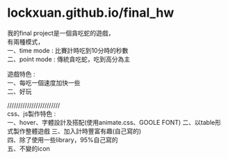 # lockxuan.github.io/final_hw
  
  
  我的final project是一個貪吃蛇的遊戲，  
  有兩種模式，  
  一、time mode : 比賽計時吃到10分時的秒數  
  二、point mode : 傳統貪吃蛇，吃到高分為主  
    
  遊戲特色 :   
  一、每吃一個速度加快一些  
  二、好玩  
    
      
  ////////////////////////  
  css、js製作特色 :  
  一、hover、字體設計及搭配(使用animate.css、GOOLE FONT) 
  二、以table形式製作整體遊戲
  三、加入計時豐富有趣(自己寫的)  
  四、除了使用一些library，95%自己寫的  
  五、不變的icon
